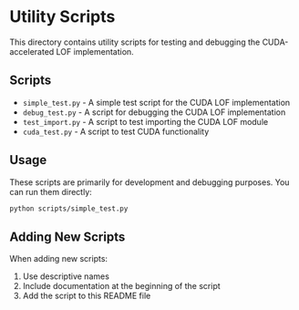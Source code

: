 # Utility Scripts

This directory contains utility scripts for testing and debugging the CUDA-accelerated LOF implementation.

## Scripts

- `simple_test.py` - A simple test script for the CUDA LOF implementation
- `debug_test.py` - A script for debugging the CUDA LOF implementation
- `test_import.py` - A script to test importing the CUDA LOF module
- `cuda_test.py` - A script to test CUDA functionality

## Usage

These scripts are primarily for development and debugging purposes. You can run them directly:

```bash
python scripts/simple_test.py
```

## Adding New Scripts

When adding new scripts:

1. Use descriptive names
2. Include documentation at the beginning of the script
3. Add the script to this README file 